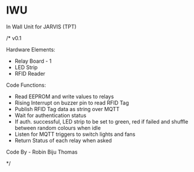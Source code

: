 # IWU
In Wall Unit for JARVIS (TPT)

/* v0.1

Hardware Elements:
  * Relay Board - 1
  * LED Strip
  * RFID Reader

Code Functions:
  * Read EEPROM and write values to relays
  * Rising Interrupt on buzzer pin to read RFID Tag
  * Publish RFID Tag data as string over MQTT
  * Wait for authentication status
  * If auth. successful, LED strip to be set to green, red if failed and shuffle between random colours when idle
  * Listen for MQTT triggers to switch lights and fans
  * Return Status of each relay when asked


  Code By - Robin Biju Thomas

*/
